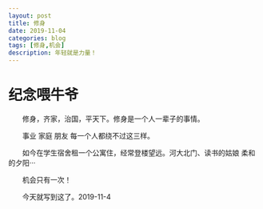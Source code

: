 ```yaml
---
layout: post
title: 修身
date: 2019-11-04
categories: blog
tags: [修身,机会]
description: 年轻就是力量！
---
```


# 纪念喂牛爷


&emsp;&emsp;修身，齐家，治国，平天下。修身是一个人一辈子的事情。 


&emsp;&emsp;事业 家庭 朋友 每一个人都绕不过这三样。


&emsp;&emsp;如今在学生宿舍租一个公寓住，经常登楼望远。河大北门、读书的姑娘 柔和的夕阳···


&emsp;&emsp;机会只有一次！


&emsp;&emsp;今天就写到这了。2019-11-4
